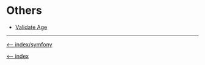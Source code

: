 # Others

- [Validate Age](/symfony/others/validate-age.md)

---

[<-- index/symfony](/symfony/index.md)

[<-- index](/README.md)

